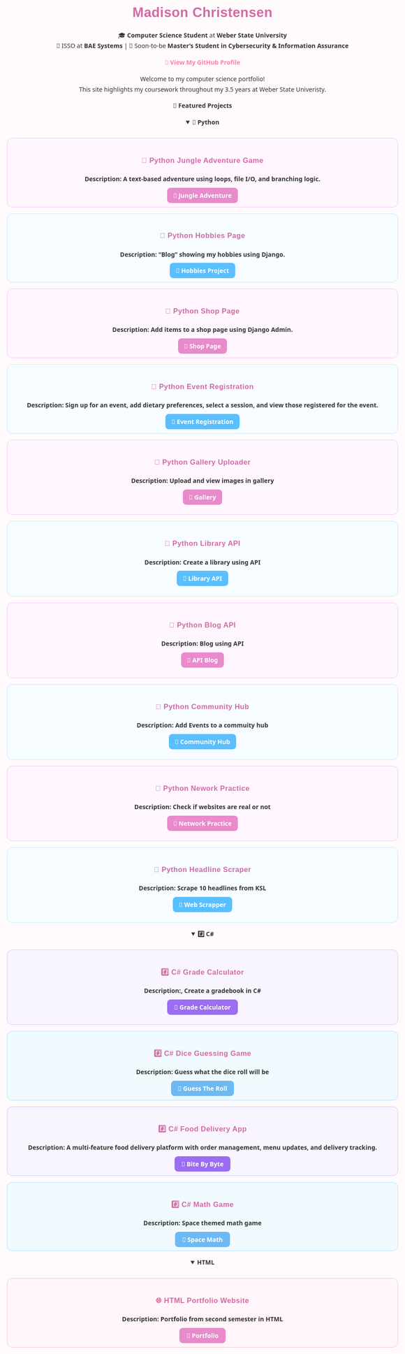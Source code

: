 <h1 align="center"> Madison Christensen </h1>
<p align="center">
🎓 <b>Computer Science Student</b> at <b>Weber State University</b><br>
💼 ISSO at <b>BAE Systems</b> | 🎯 Soon-to-be <b>Master’s Student in Cybersecurity & Information Assurance</b><br>
</p>

<p align="center">
  <a href="https://github.com/madikaeee"><b>🔗 View My GitHub Profile</b></a>
</p>



Welcome to my computer science portfolio!  
This site highlights my coursework throughout my 3.5 years at Weber State Univeristy. 


<b>🚀 Featured Projects<b>



<details open>
  <summary><b>🐍 Python</b></summary>
  <br>

  <div style="border:1px solid #f3c4f5; border-radius:12px; padding:1em; margin-bottom:1em; background:#fff6ff;">
    <h3>🐍 Python Jungle Adventure Game</h3>
    <p><b>Description:</b> A text-based adventure using loops, file I/O, and branching logic.</p>
    <a href="https://github.com/madikaeee/CS3620_Project1" target="_blank"
       style="background:#e88acb; color:white; padding:8px 14px; border-radius:8px; text-decoration:none; font-weight:600;">
       🔗 Jungle Adventure
    </a>
  </div>
    
   <div style="border:1px solid #c0ebff; border-radius:12px; padding:1em; margin-bottom:1em; background:#f6fcff;">
    <h3>🐍 Python Hobbies Page</h3>
    <p><b>Description:</b> “Blog” showing my hobbies using Django.</p>
    <a href="https://github.com/madikaeee/CS3620_Portfolio" target="_blank"
       style="background:#59bfff; color:white; padding:8px 14px; border-radius:8px; text-decoration:none; font-weight:600;">
       🔗 Hobbies Project
    </a>
  </div>


 <div style="border:1px solid #f3c4f5; border-radius:12px; padding:1em; margin-bottom:1em; background:#fff6ff;">
    <h3>🐍 Python Shop Page</h3>
    <p><b>Description:</b> Add items to a shop page using Django Admin.</p>
    <a href="https://github.com/madikaeee/DjangoAdmin" target="_blank"
       style="background:#e88acb; color:white; padding:8px 14px; border-radius:8px; text-decoration:none; font-weight:600;">
       🔗 Shop Page
    </a>
  </div>

 <div style="border:1px solid #c0ebff; border-radius:12px; padding:1em; margin-bottom:1em; background:#f6fcff;">
    <h3>🐍 Python Event Registration</h3>
    <p><b>Description:</b> Sign up for an event, add dietary preferences, select a session, and view those registered for the event.</p>
    <a href="https://github.com/madikaeee/EventRegistration" target="_blank"
       style="background:#59bfff; color:white; padding:8px 14px; border-radius:8px; text-decoration:none; font-weight:600;">
       🔗 Event Registration
    </a>
  </div>

<div style="border:1px solid #f3c4f5; border-radius:12px; padding:1em; margin-bottom:1em; background:#fff6ff;">
  <h3>🐍 Python Gallery Uploader</h3>
  <p><b>Description:</b> Upload and view images in gallery</p>

<a href="https://github.com/madikaeee/GalleryUploader" target="_blank"
     style="background:#e88acb; color:white; padding:8px 14px; border-radius:8px; text-decoration:none; font-weight:600;">
     🔗 Gallery
  </a>
</div>



 <div style="border:1px solid #c0ebff; border-radius:12px; padding:1em; margin-bottom:1em; background:#f6fcff;">
  <h3>🐍 Python Library API</h3>
  <p><b>Description:</b> Create a library using API</p>

<a href="https://github.com/madikaeee/libraryAPI" target="_blank"
       style="background:#59bfff; color:white; padding:8px 14px; border-radius:8px; text-decoration:none; font-weight:600;">
     🔗 Library API
  </a>
</div>


<div style="border:1px solid #f3c4f5; border-radius:12px; padding:1em; margin-bottom:1em; background:#fff6ff;">
  <h3>🐍 Python Blog API</h3>
  <p><b>Description:</b> Blog using API</p>

<a href="https://github.com/madikaeee/BlogAPI" target="_blank"
     style="background:#e88acb; color:white; padding:8px 14px; border-radius:8px; text-decoration:none; font-weight:600;">
     🔗 API Blog
  </a>
</div>



 <div style="border:1px solid #c0ebff; border-radius:12px; padding:1em; margin-bottom:1em; background:#f6fcff;">
  <h3>🐍 Python Community Hub</h3>
  <p><b>Description:</b> Add Events to a commuity hub</p>

<a href="https://github.com/madikaeee/communityhub" target="_blank"
       style="background:#59bfff; color:white; padding:8px 14px; border-radius:8px; text-decoration:none; font-weight:600;">
     🔗 Community Hub
  </a>
</div>

<div style="border:1px solid #f3c4f5; border-radius:12px; padding:1em; margin-bottom:1em; background:#fff6ff;">
  <h3>🐍 Python Nework Practice</h3>
  <p><b>Description:</b> Check if websites are real or not</p>

<a href="https://github.com/madikaeee/Mod5NetworkPractice" target="_blank"
     style="background:#e88acb; color:white; padding:8px 14px; border-radius:8px; text-decoration:none; font-weight:600;">
     🔗 Network Practice
  </a>
</div>


 <div style="border:1px solid #c0ebff; border-radius:12px; padding:1em; margin-bottom:1em; background:#f6fcff;">
  <h3>🐍 Python Headline Scraper</h3>
  <p><b>Description:</b> Scrape 10 headlines from KSL</p>

<a href="https://github.com/madikaeee/Mod6WebScraper" target="_blank"
       style="background:#59bfff; color:white; padding:8px 14px; border-radius:8px; text-decoration:none; font-weight:600;">
     🔗 Web Scrapper
  </a>
</div>
</details>

<details open>
  <summary><b>#️⃣ C# </b></summary>
  <br>

  <div style="border:1px solid #d6c5f5; border-radius:12px; padding:1em; margin-bottom:1em; background:#f8f5ff;">
    <h3>#️⃣ C# Grade Calculator </h3>

  <p><b>Description:</b>, Create a gradebook in C# </p>

  <a href="https://github.com/madikaeee/assignment3-CS3280" target="_blank"
       style="background:#9a6df2; color:white; padding:8px 16px; border-radius:8px; text-decoration:none; font-weight:600;">
       🔗 Grade Calculator
    </a>
  </div>
  
<div style="border:1px solid #b3e0ff; border-radius:12px; padding:1em; margin-bottom:1em; background:#f0faff;">
    <h3>#️⃣ C# Dice Guessing Game</h3>
    <p><b>Description:</b> Guess what the dice roll will be </p>
    <a href="https://github.com/madikaeee/assignment2CS3280" target="_blank"
       style="background:#6dbaf2; color:white; padding:8px 16px; border-radius:8px; text-decoration:none; font-weight:600;">
       🔗 Guess The Roll
    </a>
  </div>
  
 <div style="border:1px solid #d6c5f5; border-radius:12px; padding:1em; margin-bottom:1em; background:#f8f5ff;">
    <h3>#️⃣ C# Food Delivery App </h3>
    <p><b>Description:</b> A multi-feature food delivery platform with order management, menu updates, and delivery tracking.</p>
    <a href="https://github.com/madikaeee/BiteByBite" target="_blank"
       style="background:#9a6df2; color:white; padding:8px 16px; border-radius:8px; text-decoration:none; font-weight:600;">
       🔗 Bite By Byte
    </a>
  </div>

  <div style="border:1px solid #b3e0ff; border-radius:12px; padding:1em; margin-bottom:1em; background:#f0faff;">
    <h3>#️⃣ C# Math Game </h3>
    <p><b>Description:</b> Space themed math game </p>
    <a href="https://github.com/madikaeee/assignment5-CS3280" target="_blank"
       style="background:#6dbaf2; color:white; padding:8px 16px; border-radius:8px; text-decoration:none; font-weight:600;">
       🔗 Space Math
    </a>
  </div>
</details>


  <details open>
  <summary><b> </> HTML </b></summary>
  <br>
  <div style="border:1px solid #f5c5d9; border-radius:12px; padding:1em; margin-bottom:1em; background:#fff5fa;">
    <h3>🌐 HTML Portfolio Website</h3>
    <p><b>Description:</b> Portfolio from second semester in HTML </p>
    <a href="https://github.com/madikaeee/assignment7-CS2350" target="_blank"
       style="background:#e88acb; color:white; padding:8px 16px; border-radius:8px; text-decoration:none; font-weight:600;">
       🔗 Portfolio 
    </a>
  </div>
</details>





<style>
body {
  font-family: "Poppins", "Segoe UI", sans-serif;
  background-color: #fffafc;
  color: #333;
  text-align: center;
  margin: 0 auto;
  max-width: 900px;
  padding: 2rem;
  line-height: 1.7;
}

h1, h2, h3 {
  font-family: "Poppins", sans-serif;
  color: #d16ba5;
  font-weight: 700;
  letter-spacing: 0.5px;
}

h1 {
  font-size: 2.2em;
  margin-bottom: 0.3em;
}

h2 {
  font-size: 1.6em;
  margin-top: 2em;
  color: #b65fcf;
}


a {
  color: #ff7eb3;
  text-decoration: none;
  font-weight: 600;
}

a:hover {
  color: #ffb3c1;
  text-decoration: underline;
}

.btn {
  display: inline-block;
  background-color: #ffb3c1;
  color: white !important;
  padding: 10px 18px;
  border-radius: 8px;
  margin: 12px 0;
  text-decoration: none;
  font-weight: 600;
  box-shadow: 0 2px 5px rgba(255, 182, 193, 0.3);
  transition: all 0.2s ease-in-out;
}

.btn:hover {
  background-color: #ff8fab;
  transform: translateY(-2px);
}

hr {
  border: none;
  height: 1px;
  background: linear-gradient(to right, #f9d1e4, #fcd5ce, #f9d1e4);
  margin: 2.5em 0;
  border-radius: 50%;
}

</style>
